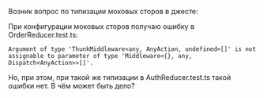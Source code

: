 Возник вопрос по типизации моковых сторов в джесте:

При конфигурации моковых сторов получаю ошибку в OrderReducer.test.ts:

```
Argument of type 'ThunkMiddleware<any, AnyAction, undefined>[]' is not assignable to parameter of type 'Middleware<{}, any, Dispatch<AnyAction>>[]'.
```

Но, при этом, при такой же типизации в AuthReducer.test.ts такой ошибки нет. В чём может быть дело?
